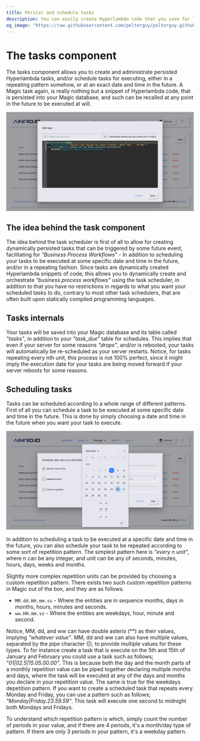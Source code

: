 ```yaml
---
title: Persist and schedule tasks
description: You can easily create Hyperlambda code that you save for later execution, for then to schedule your task to be executed in the future.
og_image: "https://raw.githubusercontent.com/polterguy/polterguy.github.io/master/images/scheduling-task.jpg"
---
```


# The tasks component

The tasks component allows you to create and administrate persisted Hyperlambda tasks, and/or schedule
tasks for executing, either in a repeating pattern somehow, or at an exact date and time in the future.
A Magic task again, is really nothing but a snippet of Hyperlambda code, that is persisted into
your Magic database, and such can be recalled at any point in the future to be executed at will.

![Hyperlambda task scheduler](https://raw.githubusercontent.com/polterguy/polterguy.github.io/master/images/scheduling-task.jpg)

## The idea behind the task component

The idea behind the task scheduler is first of all to allow for creating dynamically persisted tasks that can be triggered
by some future event, facilitating for _"Business Process Workflows"_ - In addition to scheduling your
tasks to be executed at some specific date and time in the future, and/or in a repeating fashion. Since tasks
are dynamically created Hyperlambda snippets of code, this allows you to dynamically create and orchestrate
_"business process workflows"_ using the task scheduler, in addition to that you have no restrictions
in regards to what you want your scheduled tasks to do, contrary to most other task schedulers, that
are often built upon statically compiled programming languages.

## Tasks internals

Your tasks will be saved into your Magic database and its table called _"tasks"_,
in addition to your _"task\_due"_ table for schedules. This implies that even if your server for some
reasons _"drops"_, and/or is rebooted, your tasks will automatically be re-scheduled as your server restarts.
Notice, for tasks repeating every nth unit, this process is not 100% perfect, since it might imply
the execution date for your tasks are being moved forward if your server reboots for some reasons.

## Scheduling tasks

Tasks can be scheduled according to a whole range of different patterns. First of all you can schedule
a task to be executed at some specific date and time in the future. This is done by simply choosing
a date and time in the future when you want your task to execute.

![Hyperlambda task scheduler](https://raw.githubusercontent.com/polterguy/polterguy.github.io/master/images/scheduling-tasks.jpg)

In addition to scheduling a task to be executed at a specific date and time in the future, you
can also schedule your task to be repeated according to some sort of repetition pattern. The simplest
pattern here is _"every n unit"_, where n can be any integer, and unit can be any of seconds, minutes,
hours, days, weeks and months.

Slightly more complex repetition units can be provided by choosing a custom repetition pattern.
There exists two such custom repetition patterns in Magic out of the box, and they are as follows.

* `MM.dd.HH.mm.ss` - Where the entities are in sequence months, days in months, hours, minutes and seconds.
* `ww.HH.mm.ss` - Where the entities are weekdays, hour, minute and second.

Notice, MM, dd, and ww can have double asterix (\*\*) as their values, implying _"whatever value"_.
MM, dd and ww can also have multiple values, separated by the pipe character (|), to provide multiple values
for these types. To for instance create a task that is execute on the 5th and 15th of January and February
you could use a task such as follows; _"01|02.5|15.05.00.00"_. This is because both the day and the month
parts of a monthly repetition value can be piped together declaring multiple months and days, where
the task will be executed at any of the days and months you declare in your repetition value. The same
is true for the weekdays depetition pattern. If you want to create a scheduled task that repeats
every Monday and Friday, you can use a pattern such as follows; _"Monday|Friday.23.59.59"_. This task
will execute one second to midnight both Mondays and Fridays.

To understand which repetition pattern is which, simply count the number of periods in your value,
and if there are 4 periods, it's a month/day type of pattern. If there are only 3 periods in your
pattern, it's a weekday pattern.


